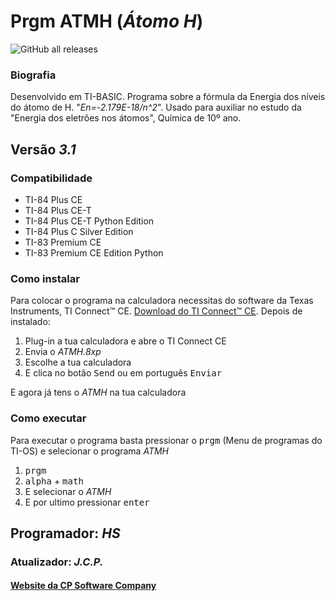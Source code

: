 <!-- README.md Versão 1.1 -->
<h1>Prgm ATMH (<strong><em>Átomo H</em></strong>)</h1>

![GitHub all releases](https://img.shields.io/github/downloads/CPSoftwareC/ATMH.8xp/total?style=plastic)

<h3>Biografia</h3>

<p>Desenvolvido em TI-BASIC. Programa sobre a fórmula da Energia dos níveis do átomo de H. "<em>En=-2.179E-18/n^2</em>". Usado para auxiliar no estudo da "Energia dos eletrões nos átomos", Química de 10º ano.</p>

<h2>Versão <em><strong>3.1</strong></em></h2>

<h3>Compatibilidade</h3>

<ul>
 <li>TI-84 Plus CE</li>
 <li>TI-84 Plus CE-T</li>
 <li>TI-84 Plus CE-T Python Edition</li>
 <li>TI-84 Plus C Silver Edition</li>
 <li>TI-83 Premium CE</li>
 <li>TI-83 Premium CE Edition Python</li>
</ul>

<h3>Como instalar</h3>

<p>Para colocar o programa na calculadora necessitas do software da Texas Instruments, TI Connect™ CE. <a href="https://education.ti.com/pt/produtos/computer-software/ti-connect-ce-sw"> Download do TI Connect™ CE</a>. Depois de instalado:
<ol>
     <li>Plug-in a tua calculadora e abre o TI Connect CE</li>
     <li>Envia o <em>ATMH.8xp</em></li>
     <li>Escolhe a tua calculadora</li>
     <li>E clica no botão <kbd>Send</kbd> ou em português <kbd>Enviar</kbd></li>
</ol>

<p> E agora já tens o <em>ATMH</em> na tua calculadora</p>

<h3>Como executar</h3>

<p> Para executar o programa basta pressionar o <kbd>prgm</kbd> (Menu de programas do TI-OS) e selecionar o programa <em>ATMH</em></p>

<ol>
     <li><kbd>prgm</kbd></li>
     <li><kbd>alpha</kbd> + <kbd>math</kbd></li>
     <li>E selecionar o <em>ATMH</em></li>
     <li>E por ultimo pressionar <kbd>enter</kbd></li>
</ol>

<h2>Programador: <strong><em>HS</em></strong></h2>
<h3>Atualizador: <strong><em>J.C.P.</em></strong></h3>

<h4><a href="http://cpsoftwarecompany.epizy.com">Website da CP Software Company</a></h4>
